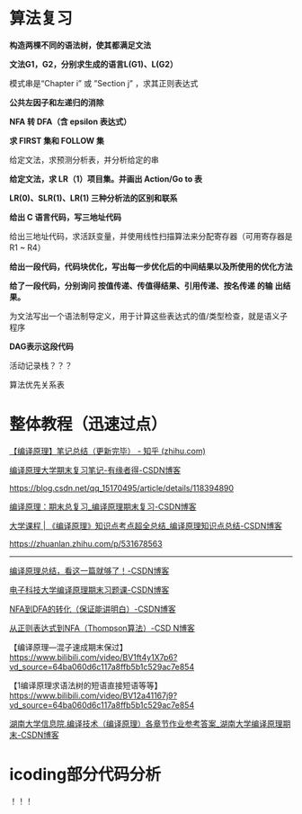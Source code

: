# 算法复习

**构造两棵不同的语法树，使其都满⾜⽂法**

**⽂法G1，G2，分别求⽣成的语⾔L(G1)、L(G2）**

模式串是“Chapter i” 或 ”Section j” ，求其正则表达式

**公共左因子和左递归的消除**

**NFA 转 DFA（含 epsilon 表达式）**

**求 FIRST 集和 FOLLOW 集**

给定⽂法，求预测分析表，并分析给定的串

**给定⽂法，求 LR（1）项⽬集。并画出 Action/Go to 表**

**LR(0)、SLR(1)、LR(1) 三种分析法的区别和联系**

**给出 C 语⾔代码，写三地址代码**

给出三地址代码，求活跃变量，并使⽤线性扫描算法来分配寄存器（可⽤寄存器是R1 ~ R4）

**给出⼀段代码，代码块优化，写出每⼀步优化后的中间结果以及所使⽤的优化⽅法**

**给了⼀段代码，分别询问 按值传递、传值得结果、引⽤传递、按名传递 的输**
**出结果。**

为文法写出一个语法制导定义，用于计算这些表达式的值/类型检查，就是语义子程序

**DAG表示这段代码**

活动记录栈？？？

算法优先关系表

# 整体教程（迅速过点）

[【编译原理】笔记总结（更新完毕） - 知乎 (zhihu.com)](https://zhuanlan.zhihu.com/p/360822631)

[编译原理大学期末复习笔记-有缘者得-CSDN博客](https://blog.csdn.net/qq_15170495/article/details/118394890)

https://blog.csdn.net/qq_15170495/article/details/118394890

[编译原理：期末总复习_编译原理期末复习-CSDN博客](https://blog.csdn.net/qq_43522998/article/details/118466344)

[大学课程 | 《编译原理》知识点考点超全总结_编译原理知识点总结-CSDN博客](https://blog.csdn.net/qq_43701912/article/details/107518622)

https://zhuanlan.zhihu.com/p/531678563

---

[编译原理总结，看这一篇就够了！-CSDN博客](https://blog.csdn.net/LeeDuoZuiShuai/article/details/104882488?spm=1001.2014.3001.5506)

[电子科技大学编译原理期末习题课-CSDN博客](https://blog.csdn.net/m0_59180666/article/details/131160955?spm=1001.2014.3001.5506)

[NFA到DFA的转化（保证能讲明白）-CSDN博客](https://blog.csdn.net/weixin_43655282/article/details/108963761?spm=1001.2014.3001.5506)

[从正则表达式到NFA（Thompson算法）-CSD N博客](https://blog.csdn.net/moodfriend/article/details/106011361?spm=1001.2014.3001.5506)

【编译原理—混子速成期末保过】https://www.bilibili.com/video/BV1ft4y1X7p6?vd_source=64ba060d6c117a8ffb5b1c529ac7e854

【1编译原理求语法树的短语直接短语等等】https://www.bilibili.com/video/BV12a41167j9?vd_source=64ba060d6c117a8ffb5b1c529ac7e854

[湖南大学信息院.编译技术（编译原理）各章节作业参考答案_湖南大学编译原理期末-CSDN博客](https://qiaoxs.blog.csdn.net/article/details/122741397)

# icoding部分代码分析

！！！

